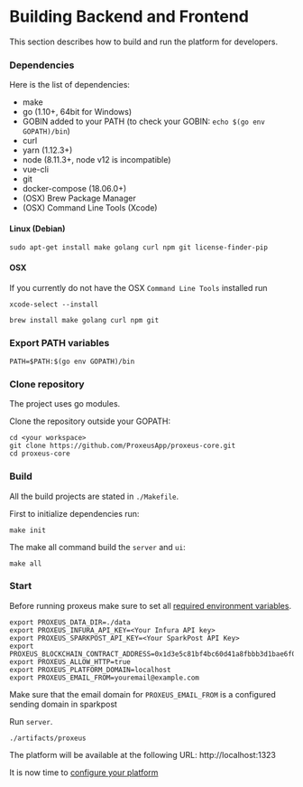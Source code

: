 # Building Backend and Frontend

This section describes how to build and run the platform for developers.

### Dependencies

Here is the list of dependencies:

+ make
+ go (1.10+, 64bit for Windows)
+ GOBIN added to your PATH (to check your GOBIN: `echo $(go env GOPATH)/bin`)
+ curl
+ yarn (1.12.3+)
+ node (8.11.3+, node v12 is incompatible)
+ vue-cli
+ git
+ docker-compose (18.06.0+)
+ (OSX) Brew Package Manager
+ (OSX) Command Line Tools (Xcode)


#### Linux (Debian)
```
sudo apt-get install make golang curl npm git license-finder-pip
```

#### OSX
If you currently do not have the OSX `Command Line Tools` installed run
```
xcode-select --install
```

```
brew install make golang curl npm git
```

### Export PATH variables
```
PATH=$PATH:$(go env GOPATH)/bin
```

### Clone repository
The project uses go modules.

Clone the repository outside your GOPATH:
```
cd <your workspace>
git clone https://github.com/ProxeusApp/proxeus-core.git 
cd proxeus-core
```

### Build
All the build projects are stated in `./Makefile`.

First to initialize dependencies run:
```
make init
```

The make all command build the `server` and `ui`:
```
make all
```

### Start
Before running proxeus make sure to set all [required environment variables](../README.md#quick-start-with-docker).
```
export PROXEUS_DATA_DIR=./data
export PROXEUS_INFURA_API_KEY=<Your Infura API key>
export PROXEUS_SPARKPOST_API_KEY=<Your SparkPost API Key>
export PROXEUS_BLOCKCHAIN_CONTRACT_ADDRESS=0x1d3e5c81bf4bc60d41a8fbbb3d1bae6f03a75f71
export PROXEUS_ALLOW_HTTP=true
export PROXEUS_PLATFORM_DOMAIN=localhost
export PROXEUS_EMAIL_FROM=youremail@example.com
```
Make sure that the email domain for `PROXEUS_EMAIL_FROM` is a configured sending domain in sparkpost


Run `server`.
```
./artifacts/proxeus
```

The platform will be available at the following URL: http://localhost:1323

It is now time to [configure your platform](configure.md)


